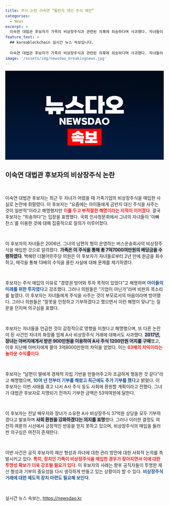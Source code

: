 ```yaml
---
title: 주식 논란 이숙연 “돌반지 대신 주식 제안”
categories:
  - News
excerpt: >
  이숙연 대법관 후보자가 가족의 비상장주식과 관련된 의혹에 죄송하다며 사과했다. 자녀들이 주식을 매입한 배경에 대한 해명이 비판을 받으며, 후보자는 기부 의사를 밝혔지만 여전히 파문이 계속될 전망이다.
feature_text: >
  ## koreablockchain 실시간 뉴스 속보입니다.

  이숙연 대법관 후보자가 가족의 비상장주식과 관련된 의혹에 죄송하다며 사과했다. 자녀들이 주식을 매입한 배경에 대한 해명이 비판을 받으며, 후보자는 기부 의사를 밝혔지만 여전히 파문이 계속될 전망이다.
image: '/assets/img/newsdao_breakingnews.jpg'
---
```


<p><img src="/assets/img/newsdao_breakingnews.jpg" alt="koreablockchain 속보" /></p>

<h2 data-ke-size="size26">이숙연 대법관 후보자의 비상장주식 논란</h2>

<p data-ke-size="size16">&nbsp;</p>

<p>이숙연 대법관 후보자는 최근 두 자녀가 어렸을 때 가족기업의 비상장주식을 매입한 사실로 논란에 휘말렸다. 이 후보자는 “요즘에는 아이들에게 금반지 대신 주식을 사주는 것이 일반적”이라고 해명했지만 <b><span style="color: #ee2323;">이를 두고 부적절한 해명이라는 지적이 이어졌다</span></b>. 결국 후보자는 “죄송하다”는 입장을 표명했다. 국회 인사청문회에서 그녀의 자녀들이 '아빠 찬스'를 이용한 것에 대해 집중적으로 질의가 이루어졌다.</p>

<p data-ke-size="size16">&nbsp;</p>

<p>이 후보자의 자녀들은 2006년, 그녀의 남편의 형이 운영하는 버스운송회사의 비상장주식을 매입한 것으로 알려졌다. <b><span style="background-color: #21538527;">가족은 이 주식을 통해 총 7억7000여만원의 배당금을 수령하였다</span></b>. 백혜련 더불어민주당 의원은 이 후보자가 자녀들로부터 2년 만에 원금을 회수하고, 매각을 통해 13배의 수익을 올린 사실에 대해 문제를 제기하였다. </p>

<p data-ke-size="size16">&nbsp;</p>

<p>후보자는 주식 매입의 이유로 “경영권 방어와 투자 목적이 있었다”고 해명하며 <b><span style="color: #1a5490;">아이들의 미래를 위한 투자였다</span></b>고 강조했다. 그러나 의원들은 “기업이 아닌가”라며 비판의 목소리를 높였다. 이 후보자는 자녀들에게 주식을 사주는 것이 부모로서의 마음이라며 방어했다. 그러나 의원들은 “잘못을 인정하고 기부하겠다고 했으면서 이런 해명이 맞냐”는 질문을 던지며 의구심을 표했다.</p>

<p data-ke-size="size16">&nbsp;</p>

<p>후보자는 자녀들을 언급한 것이 감정적으로 영향을 미쳤다고 해명했으며, 또 다른 논란이 된 사건인 자녀의 화장품 업체 A사 비상장주식 거래에 대해서도 사과했다. <b><span style="background-color: #21538527;">2017년, 장녀는 아버지에게서 받은 900만원을 이용하여 A사 주식 1200만원 어치를 구매</span></b>했고, 이후 지난해 아버지에게 팔아 3억8000만원의 차익을 얻었다. 이는 <b><span style="color: #ee2323;">63배의 차익이라는 놀라운 수익률이다</span></b>.</p>

<p data-ke-size="size16">&nbsp;</p>

<p>후보자는 “남편이 딸에게 경제적 자립 기반을 만들어주고자 조급하게 행동한 것 같다”라고 해명했으며, <b><span style="color: #1a5490;">10여 년 전부터 기부를 해왔고 최근에도 추가 기부를 했다</span></b>고 밝혔다. 이 후보자는 이번 사태를 겪고 나서 A사 주식 등도 사회에 환원할 계획이라고 전했다. 그녀가 대법관 후보자로 지명되기 전까지 기부한 금액은 53억여원에 달한다.</p>

<p data-ke-size="size16">&nbsp;</p>

<p>이 후보자는 전날 배우자와 장녀가 소유한 A사 비상장주식 37억원 상당을 모두 기부하겠다고 발표하며 <b><span style="background-color: #21538527;">사회 환원을 강화하겠다는 의지를 표명</span></b>했다. 그러나 이러한 결정도 여전히 여론의 시선에서 긍정적인 반응을 얻지 못하고 있으며, 비상장주식의 매입을 둘러싼 의구심은 여전히 존재한다.</p>

<p data-ke-size="size16">&nbsp;</p>

<p>이번 사건은 공직 후보자의 재산 형성과 자녀에 대한 관리 방안에 대한 사회적 논의를 촉발시키고 있다. <b><span style="color: #ee2323;">특히, 정치인 가족이 비상장주식을 매입한 경우가 잦아지면서 이에 대한 투명성 확보가 더욱 강조될 필요가 있다</span></b>. 이 후보자의 사례는 향후 공직자들이 투명한 재산 형성과 기부의 중요성을 다시 생각하게 만들고 있는 상황이라 할 수 있다. <b><span style="color: #1a5490;">비상장주식 거래에 대한 제도적 장치 마련도 필요해 보인다</span></b>.</p>

<p data-ke-size="size16">&nbsp;</p>
실시간 뉴스 속보는, <a href="https://newsdao.kr" rel="dofollow">https://newsdao.kr</a>


